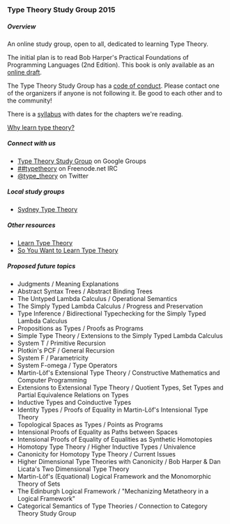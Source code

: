 ### Type Theory Study Group 2015

##### Overview

An online study group, open to all, dedicated to learning Type Theory.

The initial plan is to read Bob Harper's Practical Foundations of Programming Languages (2nd Edition). This book is only available as an [online draft](http://www.cs.cmu.edu/~rwh/plbook/2nded.pdf).

The Type Theory Study Group has a [code of conduct](https://github.com/type-theory/type-theory-study-group-2015/blob/master/code-of-conduct.md). Please contact one of the organizers if anyone is not following it. Be good to each other and to the community!

There is a  [syllabus](https://github.com/type-theory/type-theory-study-group-2015/blob/master/syllabus.md) with dates for the chapters we're reading. 

[Why learn type theory?](why-learn-type-theory.md)

##### Connect with us

  * [Type Theory Study Group](https://groups.google.com/forum/#!forum/type-theory-study-group) on Google Groups
  * [##typetheory](https://www.irccloud.com/#!/ircs://irc.freenode.net:6697/%23%23typetheory) on Freenode.net IRC
  * [@type_theory](https://twitter.com/type_theory) on Twitter

##### Local study groups

* [Sydney Type Theory](http://www.meetup.com/Sydney-Type-Theory/)

##### Other resources

* [Learn Type Theory](https://github.com/type-theory/learn-tt)
* [So You Want to Learn Type Theory](http://purelytheoretical.com/sywtltt.html)

##### Proposed future topics

* Judgments /  Meaning Explanations
* Abstract Syntax Trees / Abstract Binding Trees
* The Untyped Lambda Calculus / Operational Semantics
* The Simply Typed Lambda Calculus / Progress and Preservation
* Type Inference / Bidirectional Typechecking for the Simply Typed Lambda Calculus
* Propositions as Types / Proofs as Programs
* Simple Type Theory / Extensions to the Simply Typed Lambda Calculus
* System T / Primitive Recursion
* Plotkin's PCF / General Recursion
* System F / Parametricity
* System F-omega / Type Operators
* Martin-Löf's Extensional Type Theory / Constructive Mathematics and Computer Programming
* Extensions to Extensional Type Theory / Quotient Types, Set Types and Partial Equivalence Relations on Types
* Inductive Types and Coinductive Types
* Identity Types / Proofs of Equality in Martin-Löf's Intensional Type Theory
* Topological Spaces as Types / Points as Programs
* Intensional Proofs of Equality as Paths between Spaces
* Intensional Proofs of Equality of Equalities as Synthetic Homotopies
* Homotopy Type Theory / Higher Inductive Types / Univalence
* Canonicity for Homotopy Type Theory / Current Issues
* Higher Dimensional Type Theories with Canonicity / Bob Harper & Dan Licata's Two Dimensional Type Theory
* Martin-Löf's (Equational) Logical Framework and the Monomorphic Theory of Sets
* The Edinburgh Logical Framework / "Mechanizing Metatheory in a Logical Framework"
* Categorical Semantics of Type Theories / Connection to Category Theory Study Group
